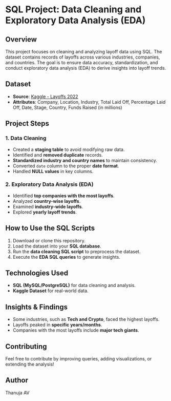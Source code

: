# SQL Project: Data Cleaning and Exploratory Data Analysis (EDA)

## Overview
This project focuses on cleaning and analyzing layoff data using SQL. The dataset contains records of layoffs across various industries, companies, and countries. The goal is to ensure data accuracy, standardization, and conduct exploratory data analysis (EDA) to derive insights into layoff trends.

## Dataset
- **Source**: [Kaggle - Layoffs 2022](https://www.kaggle.com/datasets/swaptr/layoffs-2022)
- **Attributes**: Company, Location, Industry, Total Laid Off, Percentage Laid Off, Date, Stage, Country, Funds Raised (in millions)

## Project Steps
### 1. Data Cleaning
- Created a **staging table** to avoid modifying raw data.
- Identified and **removed duplicate** records.
- **Standardized industry and country names** to maintain consistency.
- Converted `date` column to the proper **date format**.
- Handled **NULL values** in key columns.

### 2. Exploratory Data Analysis (EDA)
- Identified **top companies with the most layoffs**.
- Analyzed **country-wise layoffs**.
- Examined **industry-wide layoffs**.
- Explored **yearly layoff trends**.

## How to Use the SQL Scripts
1. Download or clone this repository.
2. Load the dataset into your **SQL database**.
3. Run the **data cleaning SQL script** to preprocess the dataset.
4. Execute the **EDA SQL queries** to generate insights.

## Technologies Used
- **SQL (MySQL/PostgreSQL)** for data cleaning and analysis.
- **Kaggle Dataset** for real-world data.

## Insights & Findings
- Some industries, such as **Tech and Crypto**, faced the highest layoffs.
- Layoffs peaked in **specific years/months**.
- Companies with the most layoffs include **major tech giants**.

## Contributing
Feel free to contribute by improving queries, adding visualizations, or extending the analysis!

## Author
Thanuja AV

